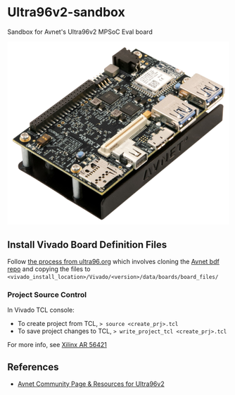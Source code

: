 # Ultra96v2-sandbox

Sandbox for Avnet's Ultra96v2 MPSoC Eval board

![ultra96](u96_board.png)

## Install Vivado Board Definition Files

Follow [the process from ultra96.org](http://www.ultra96.org/sites/default/files/documentations/Installing-Board-Definition-Files_v1_0_0.pdf) which involves cloning the [Avnet bdf repo](https://github.com/Avnet/bdf) and copying the files to `<vivado_install_location>/Vivado/<version>/data/boards/board_files/`

### Project Source Control

In Vivado TCL console:
* To create project from TCL, `> source <create_prj>.tcl`
* To save project changes to TCL, `> write_project_tcl <create_prj>.tcl`

For more info, see [Xilinx AR 56421](https://support.xilinx.com/s/article/56421?language=en_US)

## References

* [Avnet Community Page & Resources for Ultra96v2](https://www.element14.com/community/community/designcenter/zedboardcommunity/ultra96/overview)
